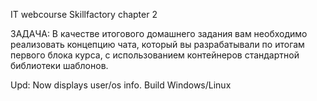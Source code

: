IT webcourse Skillfactory chapter 2
 
ЗАДАЧА: В качестве итогового домашнего задания вам необходимо реализовать концепцию чата, который вы разрабатывали по итогам 
первого блока курса, с использованием контейнеров стандартной библиотеки шаблонов.

Upd: 
Now displays user/os info. Build Windows/Linux
